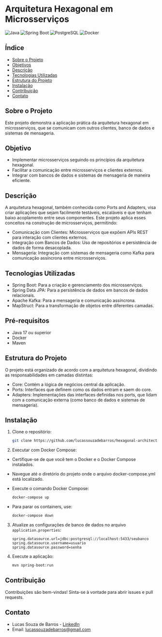 # Arquitetura Hexagonal em Microsserviços

![Java](https://img.shields.io/badge/Java-ED8B00?style=for-the-badge&logo=java&logoColor=white)
![Spring Boot](https://img.shields.io/badge/Spring%20Boot-6DB33F?style=for-the-badge&logo=spring-boot&logoColor=white)
![PostgreSQL](https://img.shields.io/badge/postgresql-4169E1?style=for-the-badge&logo=postgresql&logoColor=blue&color=%23f6f7f8)
![Docker](https://img.shields.io/badge/docker-2496ED?style=for-the-badge&logo=docker&logoColor=white)

## Índice
- [Sobre o Projeto](#sobre-o-projeto)
- [Objetivos](#Objetivo)
- [Descrição](#Descrição)
- [Tecnologias Utilizadas](#tecnologias-utilizadas)
- [Estrutura do Projeto](#Estrutura-do-Projeto)
- [Instalação](#instalação)
- [Contribuição](#contribuição)
- [Contato](#contato)


## Sobre o Projeto
Este projeto demonstra a aplicação prática da arquitetura hexagonal em microsserviços, que se comunicam com outros clientes, banco de dados e sistemas de mensageria.

## Objetivo
- Implementar microsserviços seguindo os princípios da arquitetura hexagonal.
- Facilitar a comunicação entre microsserviços e clientes externos.
- Integrar com bancos de dados e sistemas de mensageria de maneira eficiente.

## Descrição
A arquitetura hexagonal, também conhecida como Ports and Adapters, visa criar aplicações que sejam facilmente testáveis, escaláveis e que tenham baixo acoplamento entre seus componentes. Este projeto aplica esses conceitos na construção de microsserviços, permitindo:

- Comunicação com Clientes: Microsserviços que expõem APIs REST para interação com clientes externos.
- Integração com Bancos de Dados: Uso de repositórios e persistência de dados de forma desacoplada.
- Mensageria: Integração com sistemas de mensageria como Kafka para comunicação assíncrona entre microsserviços.

## Tecnologias Utilizadas
- Spring Boot: Para a criação e gerenciamento dos microsserviços.
- Spring Data JPA: Para a persistência de dados em bancos de dados relacionais.
- Apache Kafka: Para a mensageria e comunicação assíncrona.
- MapStruct: Para a transformação de objetos entre diferentes camadas.

## Pré-requisitos
- Java 17 ou superior
- Docker
- Maven

## Estrutura do Projeto
O projeto está organizado de acordo com a arquitetura hexagonal, dividindo as responsabilidades 
em camadas distintas:

- Core: Contém a lógica de negócios central da aplicação.
- Ports: Interfaces que definem como os dados entram e saem do core.
- Adapters: Implementações das interfaces definidas nos ports, que lidam com a comunicação 
  externa (como banco de dados e sistemas de mensageria).


## Instalação
1. Clone o repositório:
    ```bash
    git clone https://github.com/lucassouzadebarros/hexagonal-architecture.git    
    ```
2. Executar com Docker Compose:

- Certifique-se de que você tem o Docker e o Docker Compose instalados.
- Navegue até o diretório do projeto onde o arquivo docker-compose.yml está localizado.
- Execute o comando Docker Compose:

    ```bash
    docker-compose up
    ```
- Para parar os containers, use:
     ```bash
    docker-compose down
    ```

3. Atualize as configurações de banco de dados no arquivo `application.properties`:
    ```properties
    spring.datasource.url=jdbc:postgresql://localhost:5433/seubanco
    spring.datasource.username=usuario
    spring.datasource.password=senha
    ```
4. Execute a aplicação:
    ```bash
    mvn spring-boot:run
    ```

## Contribuição
Contribuições são bem-vindas! Sinta-se à vontade para abrir issues e pull requests. 


## Contato
- Lucas Souza de Barros - [LinkedIn](https://www.linkedin.com/in/lucassouzadebarros/)
- Email: lucassouzadebarros@gmail.com

